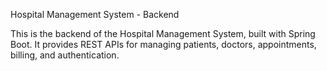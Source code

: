 Hospital Management System - Backend

This is the backend of the Hospital Management System, built with Spring Boot. It provides REST APIs for managing patients, doctors, appointments, billing, and authentication.
